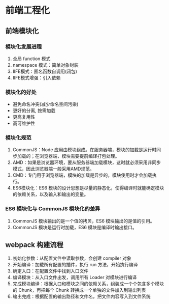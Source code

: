 # 前端工程化

## 前端模块化

### 模块化发展进程

1. 全局 function 模式
2. namespace 模式：简单对象封装
3. IIFE模式：匿名函数自调用(闭包)
4. IIFE模式增强：引入依赖

### 模块化的好处

- 避免命名冲突(减少命名空间污染)
- 更好的分离, 按需加载
- 更高复用性
- 高可维护性

### 模块化规范

1. CommonJS：Node 应用由模块组成。在服务器端，模块的加载是运行时同步加载的；在浏览器端，模块需要提前编译打包处理。
2. AMD：如果是浏览器环境，要从服务器端加载模块，这时就必须采用非同步模式，因此浏览器端一般采用AMD规范。
3. CMD：专门用于浏览器端，模块的加载是异步的，模块使用时才会加载执行。
4. ES6模块化：ES6 模块的设计思想是尽量的静态化，使得编译时就能确定模块的依赖关系，以及输入和输出的变量。

### ES6 模块化与 CommonJS 模块化的差异

1. CommonJS 模块输出的是一个值的拷贝，ES6 模块输出的是值的引用。
2. CommonJS 模块是运行时加载，ES6 模块是编译时输出接口。

## webpack 构建流程

1. 初始化参数：从配置文件中读取参数，会创建 compiler 对象
2. 开始编译：加载所有配置的插件，执行 run 方法，开始执行编译
3. 确定入口：在配置文件中找到入口文件
4. 编译模块：从入口文件出发，调用所有 Loader 对模块进行编译
5. 完成模块编译：根据入口和模块之间的依赖关系，组装成一个个包含多个模块的 Chunk，再把每个 Chunk 转换成一个单独的文件加入到输出列表
6. 输出完成：根据配置的输出路径和文件名，把文件内容写入到文件系统